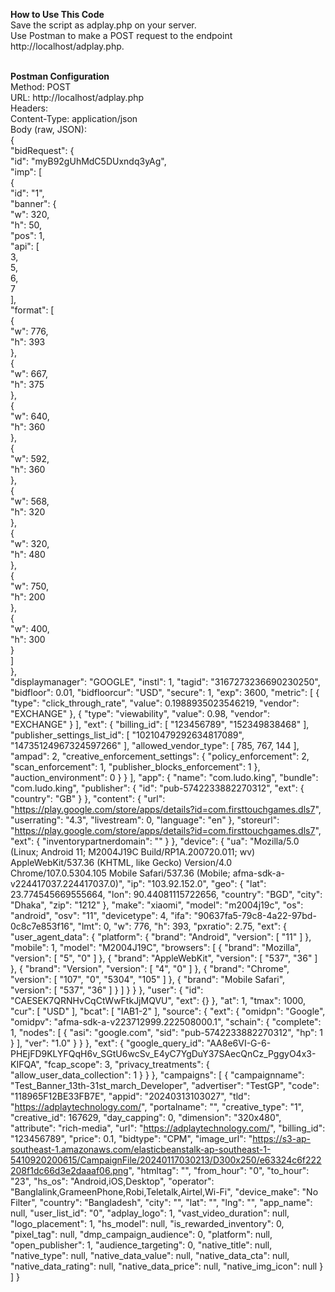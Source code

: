 **How to Use This Code**<br>
Save the script as adplay.php on your server.<br>
Use Postman to make a POST request to the endpoint http://localhost/adplay.php.<br><br>

**Postman Configuration**<br>
Method: POST<br>
URL: http://localhost/adplay.php<br>
Headers:<br>
Content-Type: application/json<br>
Body (raw, JSON):<br>
{<br>
  "bidRequest": {<br>
    "id": "myB92gUhMdC5DUxndq3yAg",<br>
    "imp": [<br>
      {<br>
        "id": "1",<br>
        "banner": {<br>
          "w": 320,<br>
          "h": 50,<br>
          "pos": 1,<br>
          "api": [<br>
            3,<br>
            5,<br>
            6,<br>
            7<br>
          ],<br>
          "format": [<br>
            {<br>
              "w": 776,<br>
              "h": 393<br>
            },<br>
            {<br>
              "w": 667,<br>
              "h": 375<br>
            },<br>
            {<br>
              "w": 640,<br>
              "h": 360<br>
            },<br>
            {<br>
              "w": 592,<br>
              "h": 360<br>
            },<br>
            {<br>
              "w": 568,<br>
              "h": 320<br>
            },<br>
            {<br>
              "w": 320,<br>
              "h": 480<br>
            },<br>
            {<br>
              "w": 750,<br>
              "h": 200<br>
            },<br>
            {<br>
              "w": 400,<br>
              "h": 300<br>
            }<br>
          ]<br>
        },<br>
        "displaymanager": "GOOGLE",
        "instl": 1,
        "tagid": "3167273236690230250",
        "bidfloor": 0.01,
        "bidfloorcur": "USD",
        "secure": 1,
        "exp": 3600,
        "metric": [
          {
            "type": "click_through_rate",
            "value": 0.1988935023546219,
            "vendor": "EXCHANGE"
          },
          {
            "type": "viewability",
            "value": 0.98,
            "vendor": "EXCHANGE"
          }
        ],
        "ext": {
          "billing_id": [
            "123456789",
            "152349838468"
          ],
          "publisher_settings_list_id": [
            "10210479292634817089",
            "14735124967324597266"
          ],
          "allowed_vendor_type": [
            785,
            767,
            144
          ],
          "ampad": 2,
          "creative_enforcement_settings": {
            "policy_enforcement": 2,
            "scan_enforcement": 1,
            "publisher_blocks_enforcement": 1
          },
          "auction_environment": 0
        }
      }
    ],
    "app": {
      "name": "com.ludo.king",
      "bundle": "com.ludo.king",
      "publisher": {
        "id": "pub-5742233882270312",
        "ext": {
          "country": "GB"
        }
      },
      "content": {
        "url": "https://play.google.com/store/apps/details?id=com.firsttouchgames.dls7",
        "userrating": "4.3",
        "livestream": 0,
        "language": "en"
      },
      "storeurl": "https://play.google.com/store/apps/details?id=com.firsttouchgames.dls7",
      "ext": {
        "inventorypartnerdomain": ""
      }
    },
    "device": {
      "ua": "Mozilla/5.0 (Linux; Android 11; M2004J19C Build/RP1A.200720.011; wv) AppleWebKit/537.36 (KHTML, like Gecko) Version/4.0 Chrome/107.0.5304.105 Mobile Safari/537.36 (Mobile; afma-sdk-a-v224417037.224417037.0)",
      "ip": "103.92.152.0",
      "geo": {
        "lat": 23.774545669555664,
        "lon": 90.44081115722656,
        "country": "BGD",
        "city": "Dhaka",
        "zip": "1212"
      },
      "make": "xiaomi",
      "model": "m2004j19c",
      "os": "android",
      "osv": "11",
      "devicetype": 4,
      "ifa": "90637fa5-79c8-4a22-97bd-0c8c7e853f16",
      "lmt": 0,
      "w": 776,
      "h": 393,
      "pxratio": 2.75,
      "ext": {
        "user_agent_data": {
          "platform": {
            "brand": "Android",
            "version": [
              "11"
            ]
          },
          "mobile": 1,
          "model": "M2004J19C",
          "browsers": [
            {
              "brand": "Mozilla",
              "version": [
                "5",
                "0"
              ]
            },
            {
              "brand": "AppleWebKit",
              "version": [
                "537",
                "36"
              ]
            },
            {
              "brand": "Version",
              "version": [
                "4",
                "0"
              ]
            },
            {
              "brand": "Chrome",
              "version": [
                "107",
                "0",
                "5304",
                "105"
              ]
            },
            {
              "brand": "Mobile Safari",
              "version": [
                "537",
                "36"
              ]
            }
          ]
        }
      }
    },
    "user": {
      "id": "CAESEK7QRNHvCqCtWwFtkJjMQVU",
      "ext": {}
    },
    "at": 1,
    "tmax": 1000,
    "cur": [
      "USD"
    ],
    "bcat": [
      "IAB1-2"
    ],
    "source": {
      "ext": {
        "omidpn": "Google",
        "omidpv": "afma-sdk-a-v223712999.222508000.1",
        "schain": {
          "complete": 1,
          "nodes": [
            {
              "asi": "google.com",
              "sid": "pub-5742233882270312",
              "hp": 1
            }
          ],
          "ver": "1.0"
        }
      }
    },
    "ext": {
      "google_query_id": "AA8e6VI-G-6-PHEjFD9KLYFQqH6v_SGtU6wcSv_E4yC7YgDuY37SAecQnCz_PggyO4x3-KIFQA",
      "fcap_scope": 3,
      "privacy_treatments": {
        "allow_user_data_collection": 1
      }
    }
  },
  "campaigns": [
    {
      "campaignname": "Test_Banner_13th-31st_march_Developer",
      "advertiser": "TestGP",
      "code": "118965F12BE33FB7E",
      "appid": "20240313103027",
      "tld": "https://adplaytechnology.com/",
      "portalname": "",
      "creative_type": "1",
      "creative_id": 167629,
      "day_capping": 0,
      "dimension": "320x480",
      "attribute": "rich-media",
      "url": "https://adplaytechnology.com/",
      "billing_id": "123456789",
      "price": 0.1,
      "bidtype": "CPM",
      "image_url": "https://s3-ap-southeast-1.amazonaws.com/elasticbeanstalk-ap-southeast-1-5410920200615/CampaignFile/20240117030213/D300x250/e63324c6f222208f1dc66d3e2daaaf06.png",
      "htmltag": "",
      "from_hour": "0",
      "to_hour": "23",
      "hs_os": "Android,iOS,Desktop",
      "operator": "Banglalink,GrameenPhone,Robi,Teletalk,Airtel,Wi-Fi",
      "device_make": "No Filter",
      "country": "Bangladesh",
      "city": "",
      "lat": "",
      "lng": "",
      "app_name": null,
      "user_list_id": "0",
      "adplay_logo": 1,
      "vast_video_duration": null,
      "logo_placement": 1,
      "hs_model": null,
      "is_rewarded_inventory": 0,
      "pixel_tag": null,
      "dmp_campaign_audience": 0,
      "platform": null,
      "open_publisher": 1,
      "audience_targeting": 0,
      "native_title": null,
      "native_type": null,
      "native_data_value": null,
      "native_data_cta": null,
      "native_data_rating": null,
      "native_data_price": null,
      "native_img_icon": null
    }
  ]
}
